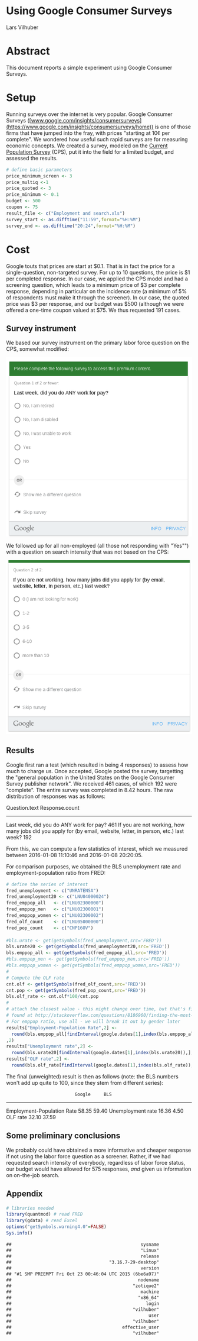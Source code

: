 # Using Google Consumer Surveys
Lars Vilhuber  

# Abstract
This document reports a simple experiment using Google Consumer Surveys. 

# Setup
Running surveys over the internet is very popular. Google Consumer Surveys ([www.google.com/insights/consumersurveys](https://www.google.com/insights/consumersurveys/home)) is one of those firms that have jumped into the fray, with prices "starting at 10¢ per complete". We wondered how useful such rapid surveys are for measuring economic concepts. We created a survey, modeled on the [Current Population Survey](http://www.census.gov/programs-surveys/cps.html) (CPS), put it into the field for a limited budget, and assessed the results.





```r
# define basic parameters
price_minimum_screen <- 3
price_multiq <-1
price_quoted <- 3
price_minimum <- 0.1
budget <- 500
coupon <- 75
result_file <- c("Employment and search.xls")
survey_start <- as.difftime("11:59",format="%H:%M")
survey_end <- as.difftime("20:24",format="%H:%M")
```
# Cost
Google touts that prices are start at $0.1. That is in fact the price for a single-question, non-targeted survey. For up to 10 questions, the price is $1 per completed response.
In our case, we applied the CPS model and had a screening question, which leads to a minimum price of $3 per complete response, depending in particular on the incidence rate (a minimum of 5% of respondents must make it through the screener).  In our case, the quoted price was $3 per response, and our budget was $500 (although we were offered a one-time coupon valued at $75. We thus requested  191 cases.



Survey instrument
-----------------
We based our survey instrument on the primary labor force question on the CPS, somewhat modified:

![question 1](Selection_043.png)

We followed up for all non-employed (all those not responding with "Yes"") with a question on search intensity that was not based on the CPS:

![question 1](Selection_044.png)

Results
-------

Google first ran a test (which resulted in being 4 responses) to assess how much to charge us.  Once accepted, Google posted the survey, targetting the "general population in the United States on the Google Consumer Survey publisher network". We received 461 cases, of which  192 were "complete". The entire survey was completed in 8.42 hours. The raw distribution of responses was as follows:



Question.text                                                                                                      Response.count
----------------------------------------------------------------------------------------------------------------  ---------------
Last week, did you do ANY work for pay?                                                                                       461
If you are not working, how many jobs did you apply for (by email, website, letter, in person, etc.) last week?               192


From this, we can compute a few statistics of interest, which we measured between 2016-01-08 11:10:46 and 2016-01-08 20:20:05.

For comparison purposes, we obtained the BLS unemployment rate and employment-population ratio from FRED:

```r
# define the series of interest
fred_unemployment <- c("UNRATENSA")
fred_unemployment20 <- c("LNU04000024")
fred_emppop_all   <- c("LNU02300000")
fred_emppop_men   <- c("LNU02300001")
fred_emppop_women <- c("LNU02300002")
fred_olf_count    <- c("LNU05000000")
fred_pop_count    <- c("CNP16OV")

#bls.urate <- get(getSymbols(fred_unemployment,src='FRED'))
bls.urate20 <- get(getSymbols(fred_unemployment20,src='FRED'))
bls.emppop_all <- get(getSymbols(fred_emppop_all,src='FRED'))
#bls.emppop_men <- get(getSymbols(fred_emppop_men,src='FRED'))
#bls.emppop_women <- get(getSymbols(fred_emppop_women,src='FRED'))
#
# Compute the OLF rate
cnt.olf <- get(getSymbols(fred_olf_count,src='FRED'))
cnt.pop <- get(getSymbols(fred_pop_count,src='FRED'))
bls.olf_rate <- cnt.olf*100/cnt.pop
#
# attach the closest value - this might change over time, but that's fine.
# found at http://stackoverflow.com/questions/8186960/finding-the-most-recent-observation-earlier-than-a-certain-timestamp-with-xts
# For emppop ratio, use all - we will break it out by gender later
results["Employment-Population Rate",2] <- 
  round(bls.emppop_all[findInterval(google.dates[1],index(bls.emppop_all)),]
,2)
results["Unemployment rate",2] <- 
  round(bls.urate20[findInterval(google.dates[1],index(bls.urate20)),],2)
results["OLF rate",2] <- 
  round(bls.olf_rate[findInterval(google.dates[1],index(bls.olf_rate)),],2)
```

The final (unweighted) result is then as follows (note: the BLS numbers won't add up quite to 100, since they stem from different series):


                              Google     BLS
---------------------------  -------  ------
Employment-Population Rate     58.35   59.40
Unemployment rate              16.36    4.50
OLF rate                       32.10   37.59

Some preliminary conclusions
----------------------------
We probably could have obtained a more informative and cheaper response if not using the labor force question as a screener. Rather, if we had requested search intensity of everybody, regardless of labor force status, our budget would have allowed for 575 responses, *and* given us information on on-the-job search. 

Appendix
--------

```r
# libraries needed
library(quantmod) # read FRED
library(gdata) # read Excel
options("getSymbols.warning4.0"=FALSE)
Sys.info()
```

```
##                                                 sysname 
##                                                 "Linux" 
##                                                 release 
##                                     "3.16.7-29-desktop" 
##                                                 version 
## "#1 SMP PREEMPT Fri Oct 23 00:46:04 UTC 2015 (6be6a97)" 
##                                                nodename 
##                                              "zotique2" 
##                                                 machine 
##                                                "x86_64" 
##                                                   login 
##                                              "vilhuber" 
##                                                    user 
##                                              "vilhuber" 
##                                          effective_user 
##                                              "vilhuber"
```
